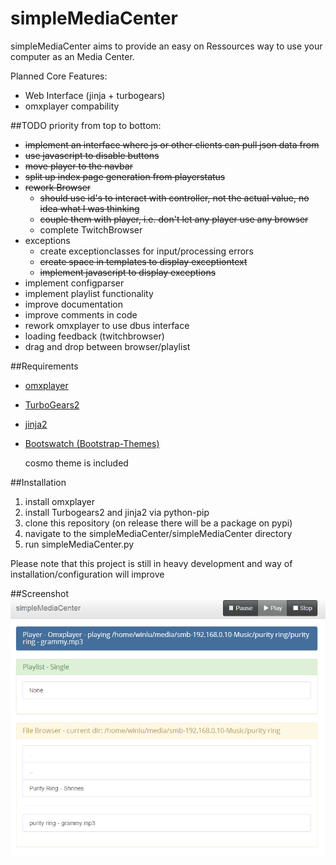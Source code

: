 simpleMediaCenter
=================

simpleMediaCenter aims to provide an easy on Ressources way to use your computer as an Media Center. 

Planned Core Features:
+ Web Interface (jinja + turbogears)
+ omxplayer compability

##TODO 
priority from top to bottom:
+ ~~implement an interface where js or other clients can pull json data from~~
+ ~~use javascript to disable buttons~~
+ ~~move player to the navbar~~
+ ~~split up index page generation from playerstatus~~
+ ~~rework Browser~~
   + ~~should use id's to interact with controller, not the actual value, no idea what I was thinking~~
   + ~~couple them with player, i.e. don't let any player use any browser~~
   + complete TwitchBrowser
+ exceptions
   + create exceptionclasses for input/processing errors
   + ~~create space in templates to display exceptiontext~~
   + ~~implement javascript to display exceptions~~
+ implement configparser
+ implement playlist functionality
+ improve documentation 
+ improve comments in code
+ rework omxplayer to use dbus interface
+ loading feedback (twitchbrowser)
+ drag and drop between browser/playlist

##Requirements
+ [omxplayer](http://omxplayer.sconde.net/)
+ [TurboGears2](http://turbogears.org/)
+ [jinja2](http://jinja.pocoo.org/)
+ [Bootswatch (Bootstrap-Themes)](https://github.com/thomaspark/bootswatch)

   cosmo theme is included

##Installation
1. install omxplayer
2. install Turbogears2 and jinja2 via python-pip
3. clone this repository (on release there will be a package on pypi)
4. navigate to the simpleMediaCenter/simpleMediaCenter directory
5. run simpleMediaCenter.py

Please note that this project is still in heavy development and way of installation/configuration will improve

##Screenshot
![index Screenshot V0.4](./docs/simpleMediaServer_v0_4.PNG)


 
